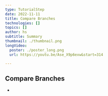 ```yaml
---
type: TutorialStep
date: 2022-11-11
title: Compare Branches
technologies: []
topics: []
author: hs
subtitle: Summary
thumbnail: ./thumbnail.png
longVideo:
  poster: ./poster_long.png
  url: https://youtu.be/Ase_X9p6exw&start=314

---
```


## Compare Branches

- 